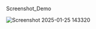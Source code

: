 Screenshot_Demo

![Screenshot 2025-01-25 143320](https://github.com/user-attachments/assets/31f78f1b-50e2-4b90-89ce-fbc9dc1f3859)

